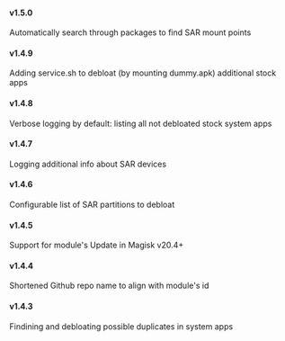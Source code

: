 #### v1.5.0

Automatically search through packages to find SAR mount points

#### v1.4.9

Adding service.sh to debloat (by mounting dummy.apk) additional stock apps

#### v1.4.8

Verbose logging by default: listing all not debloated stock system apps

#### v1.4.7

Logging additional info about SAR devices

#### v1.4.6

Configurable list of SAR partitions to debloat

#### v1.4.5

Support for module's Update in Magisk v20.4+

#### v1.4.4

Shortened Github repo name to align with module's id

#### v1.4.3

Findining and debloating possible duplicates in system apps
